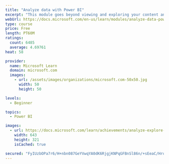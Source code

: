 ```yaml
---
title: "Analyze data with Power BI"
excerpt: "This module goes beyond viewing and exploring your content and explains how to interact with it by working with reports and dashboards to uncover and share new business insights."
webUrl: https://docs.microsoft.com/en-us/learn/modules/analyze-data-power-bi/
type: course
price: Free
length: PT60M
ratings:
  count: 6485
  average: 4.69761
heat: 58

provider:
  name: Microsoft Learn
  domain: microsoft.com
  images:
    - url: /assets/images/organizations/microsoft.com-50x50.jpg
      width: 50
      height: 50

levels:
  - Beginner

topics:
  - Power BI

images:
  - url: https://docs.microsoft.com/learn/achievements/analyze-explore-data-power-bi-social.png
    width: 643
    height: 321
    isCached: true

secured: "FyIUzbOPa7r6/H+nbn087GeYVwqYA0dK6RjgjKNPqGFBnSl86n/+sEeaC/HroZ+5w/HDIUzk8Lo4K/dMincj180vulRw79/3QbDtpcpPDOzxBW/7+2VtKpB/4cZIIX9LYYOT7dmu3xl1AT5fdyVPk3v2OPTrmChIgCk3yqg1crM4NUoE/ZhqiVggJGBCkeVR09nX4jnDUI6MXkRNVembOENZaVa6zgwBWlWbGxyxuGoRqch/nisdBwLwPHjQxDd6ybdLhOcvNzWUwZIfsdjL1rijP5Y2Qni49U2i7z0wbWgIIwA70ps9mMx6rVgqvg7xELiNhT56xqW5UOKHK442lto94FZN1BRnE8qKbzMAQC0AREfvvWrrr23aVmirhH8AGlIHM/KFrd9RXfl+SABMV0NKT8pgqDTDZBTs5fxj+q4=;WV5EQbY9JIQ8bdzes2tdPg=="
---
```


